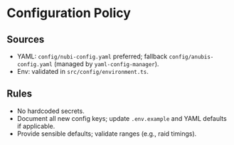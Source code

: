 # Configuration Policy

## Sources
- YAML: `config/nubi-config.yaml` preferred; fallback `config/anubis-config.yaml` (managed by `yaml-config-manager`).
- Env: validated in `src/config/environment.ts`.

## Rules
- No hardcoded secrets.
- Document all new config keys; update `.env.example` and YAML defaults if applicable.
- Provide sensible defaults; validate ranges (e.g., raid timings).
